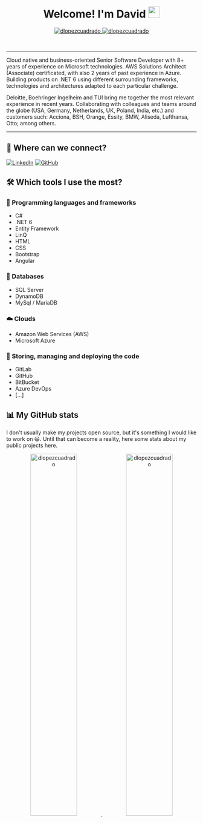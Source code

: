 <h1 align="center">
Welcome! I'm David <a href="https://github.com/dlopezcuadrado" target="_self">
		<img src="https://media.giphy.com/media/hvRJCLFzcasrR4ia7z/giphy.gif" width="30">
	</a>
</h1>
<p align="center">
	<a href="https://github.com/dlopezcuadrado">
		<img src="https://komarev.com/ghpvc/?username=dlopezcuadrado&label=Profile%20views&color=0e75b6&style=flat" alt="dlopezcuadrado" />
	</a>
	<a href="https://github.com/dlopezcuadrado">
		<img src="https://img.shields.io/github/followers/dlopezcuadrado?label=Followers" alt="dlopezcuadrado" />
	</a>
</p>
<br/>

<hr>

<p>
Cloud native and business-oriented Senior Software Developer with 8+ years of experience on Microsoft technologies. AWS Solutions Architect (Associate) certificated, with also 2 years of past experience in Azure. Building products on .NET 6 using different surrounding frameworks, technologies and architectures adapted to each particular challenge.

Deloitte, Boehringer Ingelheim and TUI bring me together the most relevant experience in recent years. Collaborating with colleagues and teams around the globe (USA, Germany, Netherlands, UK, Poland, India, etc.) and customers such: Acciona, BSH, Orange, Essity, BMW, Aliseda, Lufthansa, Otto; among others.
</p>
<hr>

## 💌 Where can we connect?
<a href="https://www.linkedin.com/in/dlopezcuadrado/"><img src="https://img.shields.io/badge/linkedin-%230A66C2.svg?style=plastic&logo=linkedin&logoColor=white" alt="LinkedIn"/></a>
<a href="https://github.com/dlopezcuadrado"><img src="https://img.shields.io/badge/github-%23181717.svg?style=plastic&logo=github&logoColor=white" alt="GitHub"/></a>


## 🛠️ Which tools I use the most?

### 🔧 Programming languages and frameworks

* C#
* .NET 6
* Entity Framework
* LinQ
* HTML
* CSS
* Bootstrap
* Angular

### 🏬 Databases

* SQL Server
* DynamoDB
* MySql / MariaDB

### ☁️ Clouds

* Amazon Web Services (AWS)
* Microsoft Azure

### 💼 Storing, managing and deploying the code

* GitLab
* GitHub
* BitBucket
* Azure DevOps
* [...]

## 📊 My GitHub stats

<p>I don't usually make my projects open source, but it's something I would like to work on 😃. Until that can become a reality, here some stats about my public projects here.<p/>

<p align="center">
  <a href="http://dlopezcuadrado.com">
    <img width="49.5%" src="https://github-readme-stats.vercel.app/api?username=dlopezcuadrado&show_icons=true" alt="dlopezcuadrado">
    <img width="49.5%" src="https://github-readme-streak-stats.herokuapp.com/?user=dlopezcuadrado" alt="dlopezcuadrado">  
  <a/>
</p>
